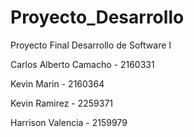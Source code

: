 # Proyecto_Desarrollo
Proyecto Final Desarrollo de Software I

Carlos Alberto Camacho - 2160331

Kevin Marin - 2160364

Kevin Ramirez - 2259371

Harrison Valencia - 2159979
